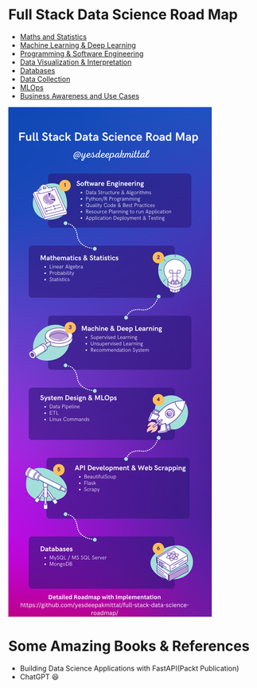 # Full Stack Data Science Road Map

- [Maths and Statistics](./Maths-and-Statistics/)
- [Machine Learning & Deep Learning](./Machine-Learning-Deep-Learning/)
- [Programming & Software Engineering](./Programming-Software-Engineering/)
- [Data Visualization & Interpretation](./Data-Visualization/)
- [Databases](./Databases/)
- [Data Collection](./Data-Collection/)
- [MLOps](./MLOps/)
- [Business Awareness and Use Cases](./Business-Awareness/)

![Full-Stack-Data-Science](./Assets-and-datasets/yesdeepakmittal.png)

# Some Amazing Books & References
- Building Data Science Applications with FastAPI(Packt Publication)
- ChatGPT 😆